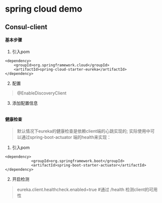 
# spring cloud demo

## Consul-client

#### 基本步骤
1.  引入pom
````
<dependency>
	<groupId>org.springframework.cloud</groupId>
	<artifactId>spring-cloud-starter-eureka</artifactId>
</dependency>
````
2.  配置
> @EnableDiscoveryClient
3.  添加配置信息
````

````
#### 健康检查

> 默认情况下eureka的健康检查是依赖client端的心跳实现的;
> 实际使用中可以通过spring-boot-actuator 端的health来实现：
1.  引入pom
 ````
 <dependency>
             <groupId>org.springframework.boot</groupId>
             <artifactId>spring-boot-starter-actuator</artifactId>
 </dependency>
 ````
2.  开启检测
> eureka.client.healthcheck.enabled=true #通过 /health 检测client的可用性
